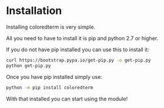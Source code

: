 # Installation

Installing coloredterm is very simple.

All you need to have to install it is pip and python 2.7 or higher.

If you do not have pip installed you can use this to install it:

```bash
curl https://bootstrap.pypa.io/get-pip.py -o get-pip.py
python get-pip.py
```

Once you have pip installed simply use:
```bash
python -m pip install coloredterm
```

With that installed you can start using the module!
